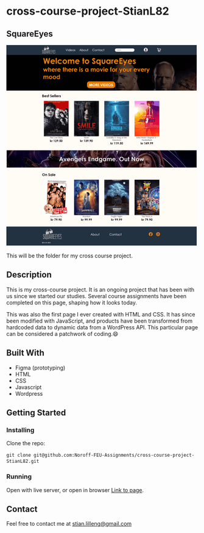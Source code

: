 # cross-course-project-StianL82

## SquareEyes

![image](/images/readme/screencapture-cross-course-project-js-stianl82-netlify-app-2024-02-19-18_18_17-min%201-min.png)

This will be the folder for my cross course project.

## Description

This is my cross-course project. It is an ongoing project that has been with us since we started our studies. Several course assignments have been completed on this page, shaping how it looks today.

This was also the first page I ever created with HTML and CSS. It has since been modified with JavaScript, and products have been transformed from hardcoded data to dynamic data from a WordPress API. This particular page can be considered a patchwork of coding.😄

## Built With

- Figma (prototyping)
- HTML
- CSS
- Javascript
- Wordpress

## Getting Started

### Installing

Clone the repo:

```
git clone git@github.com:Noroff-FEU-Assignments/cross-course-project-StianL82.git
```

### Running

Open with live server, or open in browser [Link to page](https://cross-course-project-js-stianl82.netlify.app/).

## Contact

Feel free to contact me at stian.lilleng@gmail.com
